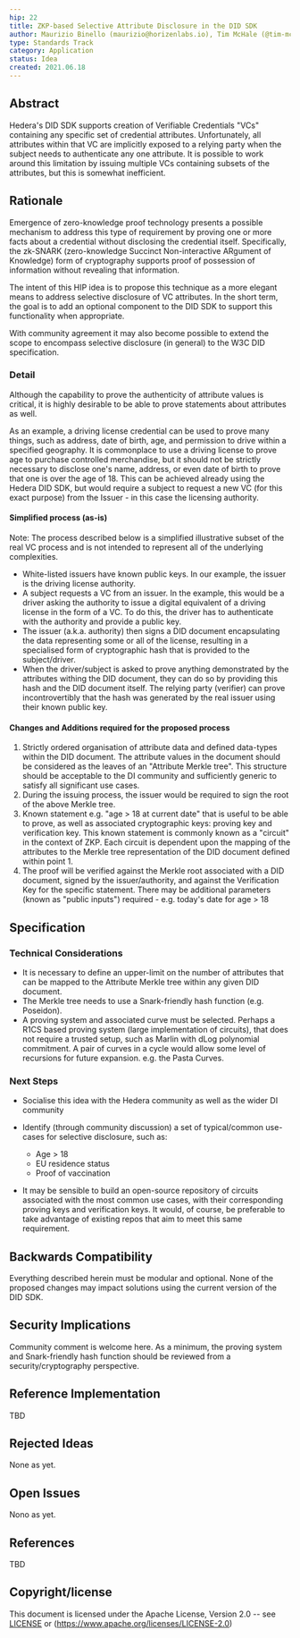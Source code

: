 ```yaml
---
hip: 22
title: ZKP-based Selective Attribute Disclosure in the DID SDK
author: Maurizio Binello (maurizio@horizenlabs.io), Tim McHale (@tim-mchale)
type: Standards Track
category: Application
status: Idea
created: 2021.06.18
---
```


## Abstract

Hedera's DID SDK supports creation of Verifiable Credentials "VCs" containing any specific set of credential attributes. Unfortunately, all attributes within that VC are implicitly exposed to a relying party when the subject needs to authenticate any one attribute. It is possible to work around this limitation by issuing multiple VCs containing subsets of the attributes, but this is somewhat inefficient.

## Rationale

Emergence of zero-knowledge proof technology presents a possible mechanism to address this type of requirement by proving one or more facts about a credential without disclosing the credential itself. Specifically, the zk-SNARK (zero-knowledge Succinct Non-interactive ARgument of Knowledge) form of cryptography supports proof of possession of information without revealing that information.

The intent of this HIP idea is to propose this technique as a more elegant means to address selective disclosure of VC attributes. In the short term, the goal is to add an optional component to the DID SDK to support this functionality when appropriate.

With community agreement it may also become possible to extend the scope to encompass selective disclosure (in general) to the W3C DID specification.

### Detail

Although the capability to prove the authenticity of attribute values is critical, it is highly desirable to be able to prove statements about attributes as well.

As an example, a driving license credential can be used to prove many things, such as address, date of birth, age, and permission to drive within a specified geography. It is commonplace to use a driving license to prove age to purchase controlled merchandise, but it should not be strictly necessary to disclose one's name, address, or even date of birth to prove that one is over the age of 18. This can be achieved already using the Hedera DID SDK, but would require a subject to request a new VC (for this exact purpose) from the Issuer - in this case the licensing authority.

#### Simplified process (as-is)

Note: The process described below is a simplified illustrative subset of the real VC process and is not intended to represent all of the underlying complexities.

- White-listed issuers have known public keys. In our example, the issuer is the driving license authority.
- A subject requests a VC from an issuer. In the example, this would be a driver asking the authority to issue a digital equivalent of a driving license in the form of a VC. To do this, the driver has to authenticate with the authority and provide a public key.
- The issuer (a.k.a. authority) then signs a DID document encapsulating the data representing some or all of the license, resulting in a specialised form of cryptographic hash that is provided to the subject/driver.
- When the driver/subject is asked to prove anything demonstrated by the attributes withing the DID document, they can do so by providing this hash and the DID document itself. The relying party (verifier) can prove incontrovertibly that the hash was generated by the real issuer using their known public key.

#### Changes and Additions required for the proposed process

1. Strictly ordered organisation of attribute data and defined data-types within the DID document. The attribute values in the document should be considered as the leaves of an "Attribute Merkle tree". This structure should be acceptable to the DI community and sufficiently generic to satisfy all significant use cases.
2. During the issuing process, the issuer would be required to sign the root of the above Merkle tree.
3. Known statement e.g. "age > 18 at current date" that is useful to be able to prove, as well as associated cryptographic keys: proving key and verification key. This known statement is commonly known as a "circuit" in the context of ZKP. Each circuit is dependent upon the mapping of the attributes to the Merkle tree representation of the DID document defined within point 1.
4. The proof will be verified against the Merkle root associated with a DID document, signed by the issuer/authority, and against the Verification Key for the specific statement. There may be additional parameters (known as "public inputs") required - e.g. today's date for age > 18

## Specification

### Technical Considerations

- It is necessary to define an upper-limit on the number of attributes that can be mapped to the Attribute Merkle tree within any given DID document.
- The Merkle tree needs to use a Snark-friendly hash function (e.g. Poseidon).
- A proving system and associated curve must be selected. Perhaps a R1CS based proving system (large implementation of circuits), that does not require a trusted setup, such as Marlin with dLog polynomial commitment. A pair of curves in a cycle would allow some level of recursions for future expansion. e.g. the Pasta Curves.

### Next Steps

- Socialise this idea with the Hedera community as well as the wider DI community
- Identify (through community discussion) a set of typical/common use-cases for selective disclosure, such as:

  - Age > 18
  - EU residence status
  - Proof of vaccination

- It may be sensible to build an open-source repository of circuits associated with the most common use cases, with their corresponding proving keys and verification keys. It would, of course, be preferable to take advantage of existing repos that aim to meet this same requirement.

## Backwards Compatibility

Everything described herein must be modular and optional. None of the proposed changes may impact solutions using the current version of the DID SDK.

## Security Implications

Community comment is welcome here. As a minimum, the proving system and Snark-friendly hash function should be reviewed from a security/cryptography perspective.

## Reference Implementation

TBD

## Rejected Ideas

None as yet.

## Open Issues

Nono as yet.

## References

TBD

## Copyright/license

This document is licensed under the Apache License, Version 2.0 -- see [LICENSE](../LICENSE) or (https://www.apache.org/licenses/LICENSE-2.0)
